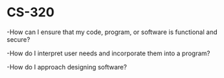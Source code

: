 # CS-320

-How can I ensure that my code, program, or software is functional and secure?



-How do I interpret user needs and incorporate them into a program?



-How do I approach designing software?
